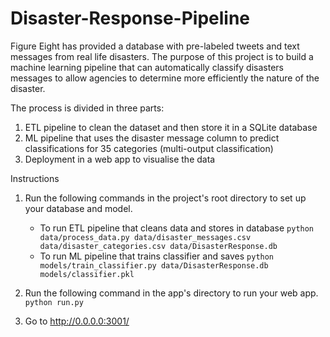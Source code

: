 # Disaster-Response-Pipeline

Figure Eight has provided a database with pre-labeled tweets and text messages from real life disasters. The purpose of this project is to build a machine learning pipeline that can automatically classify disasters messages to allow agencies to determine more efficiently the nature of the disaster.

The process is divided in three parts:
1. ETL pipeline to clean the dataset and then store it in a SQLite database
2. ML pipeline that uses the disaster message column to predict classifications for 35 categories (multi-output classification)
3. Deployment in a web app to visualise the data 

Instructions

1. Run the following commands in the project's root directory to set up your database and model.

    - To run ETL pipeline that cleans data and stores in database
        `python data/process_data.py data/disaster_messages.csv data/disaster_categories.csv data/DisasterResponse.db`
    - To run ML pipeline that trains classifier and saves
        `python models/train_classifier.py data/DisasterResponse.db models/classifier.pkl`

2. Run the following command in the app's directory to run your web app.
    `python run.py`

3. Go to http://0.0.0.0:3001/


